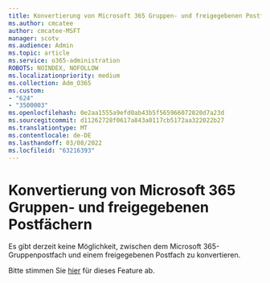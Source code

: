 ```yaml
---
title: Konvertierung von Microsoft 365 Gruppen- und freigegebenen Postfächern
ms.author: cmcatee
author: cmcatee-MSFT
manager: scotv
ms.audience: Admin
ms.topic: article
ms.service: o365-administration
ROBOTS: NOINDEX, NOFOLLOW
ms.localizationpriority: medium
ms.collection: Adm_O365
ms.custom:
- "624"
- "3500003"
ms.openlocfilehash: 0e2aa1555a9efd0ab43b5f565966072820d7a23d
ms.sourcegitcommit: d11262728f0617a843a0117cb5172aa322022b27
ms.translationtype: MT
ms.contentlocale: de-DE
ms.lasthandoff: 03/08/2022
ms.locfileid: "63216393"
---
```

# <a name="conversion-of-microsoft-365-group-and-shared-mailboxes"></a>Konvertierung von Microsoft 365 Gruppen- und freigegebenen Postfächern

Es gibt derzeit keine Möglichkeit, zwischen dem Microsoft 365-Gruppenpostfach und einem freigegebenen Postfach zu konvertieren.

Bitte stimmen Sie [hier](https://aka.ms/M365GroupToShared) für dieses Feature ab.
